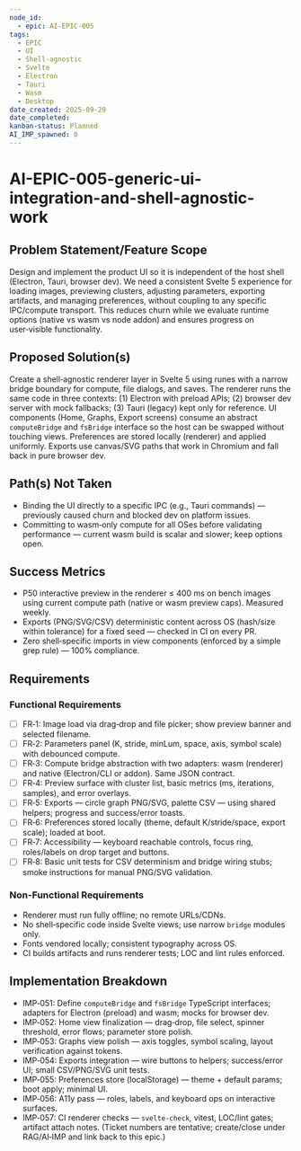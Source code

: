 ```yaml
---
node_id:
  - epic: AI-EPIC-005
tags:
  - EPIC
  - UI
  - Shell-agnostic
  - Svelte
  - Electron
  - Tauri
  - Wasm
  - Desktop
date_created: 2025-09-29
date_completed:
kanban-status: Planned
AI_IMP_spawned: 0
---
```


# AI-EPIC-005-generic-ui-integration-and-shell-agnostic-work

## Problem Statement/Feature Scope
Design and implement the product UI so it is independent of the host shell (Electron, Tauri, browser dev). We need a consistent Svelte 5 experience for loading images, previewing clusters, adjusting parameters, exporting artifacts, and managing preferences, without coupling to any specific IPC/compute transport. This reduces churn while we evaluate runtime options (native vs wasm vs node addon) and ensures progress on user‑visible functionality.

## Proposed Solution(s)
Create a shell‑agnostic renderer layer in Svelte 5 using runes with a narrow bridge boundary for compute, file dialogs, and saves. The renderer runs the same code in three contexts: (1) Electron with preload APIs; (2) browser dev server with mock fallbacks; (3) Tauri (legacy) kept only for reference. UI components (Home, Graphs, Export screens) consume an abstract `computeBridge` and `fsBridge` interface so the host can be swapped without touching views. Preferences are stored locally (renderer) and applied uniformly. Exports use canvas/SVG paths that work in Chromium and fall back in pure browser dev.

## Path(s) Not Taken
- Binding the UI directly to a specific IPC (e.g., Tauri commands) — previously caused churn and blocked dev on platform issues.
- Committing to wasm‑only compute for all OSes before validating performance — current wasm build is scalar and slower; keep options open.

## Success Metrics
- P50 interactive preview in the renderer ≤ 400 ms on bench images using current compute path (native or wasm preview caps). Measured weekly.
- Exports (PNG/SVG/CSV) deterministic content across OS (hash/size within tolerance) for a fixed seed — checked in CI on every PR.
- Zero shell‑specific imports in view components (enforced by a simple grep rule) — 100% compliance.

## Requirements

### Functional Requirements
- [ ] FR‑1: Image load via drag‑drop and file picker; show preview banner and selected filename.
- [ ] FR‑2: Parameters panel (K, stride, minLum, space, axis, symbol scale) with debounced compute.
- [ ] FR‑3: Compute bridge abstraction with two adapters: wasm (renderer) and native (Electron/CLI or addon). Same JSON contract.
- [ ] FR‑4: Preview surface with cluster list, basic metrics (ms, iterations, samples), and error overlays.
- [ ] FR‑5: Exports — circle graph PNG/SVG, palette CSV — using shared helpers; progress and success/error toasts.
- [ ] FR‑6: Preferences stored locally (theme, default K/stride/space, export scale); loaded at boot.
- [ ] FR‑7: Accessibility — keyboard reachable controls, focus ring, roles/labels on drop target and buttons.
- [ ] FR‑8: Basic unit tests for CSV determinism and bridge wiring stubs; smoke instructions for manual PNG/SVG validation.

### Non-Functional Requirements
- Renderer must run fully offline; no remote URLs/CDNs.
- No shell‑specific code inside Svelte views; use narrow `bridge` modules only.
- Fonts vendored locally; consistent typography across OS.
- CI builds artifacts and runs renderer tests; LOC and lint rules enforced.

## Implementation Breakdown
- IMP‑051: Define `computeBridge` and `fsBridge` TypeScript interfaces; adapters for Electron (preload) and wasm; mocks for browser dev.
- IMP‑052: Home view finalization — drag‑drop, file select, spinner threshold, error flows; parameter store polish.
- IMP‑053: Graphs view polish — axis toggles, symbol scaling, layout verification against tokens.
- IMP‑054: Exports integration — wire buttons to helpers; success/error UI; small CSV/PNG/SVG unit tests.
- IMP‑055: Preferences store (localStorage) — theme + default params; boot apply; minimal UI.
- IMP‑056: A11y pass — roles, labels, and keyboard ops on interactive surfaces.
- IMP‑057: CI renderer checks — `svelte-check`, vitest, LOC/lint gates; artifact attach notes.
(Ticket numbers are tentative; create/close under RAG/AI‑IMP and link back to this epic.)

